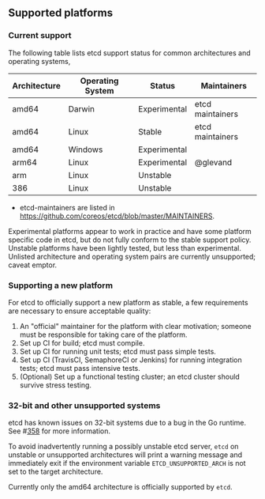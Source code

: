## Supported platforms

### Current support

The following table lists etcd support status for common architectures and operating systems,

| Architecture | Operating System | Status       | Maintainers      |
| ------------ | ---------------- | ------------ | ---------------- |
| amd64        | Darwin           | Experimental | etcd maintainers | 
| amd64        | Linux            | Stable       | etcd maintainers |
| amd64        | Windows          | Experimental |                  |
| arm64        | Linux            | Experimental | @glevand         |
| arm          | Linux            | Unstable     |                  |
| 386          | Linux            | Unstable     |                  |

* etcd-maintainers are listed in https://github.com/coreos/etcd/blob/master/MAINTAINERS.

Experimental platforms appear to work in practice and have some platform specific code in etcd, but do not fully conform to the stable support policy. Unstable platforms have been lightly tested, but less than experimental. Unlisted architecture and operating system pairs are currently unsupported; caveat emptor.

### Supporting a new platform

For etcd to officially support a new platform as stable, a few requirements are necessary to ensure acceptable quality:

1. An "official" maintainer for the platform with clear motivation; someone must be responsible for taking care of the platform.
2. Set up CI for build; etcd must compile.
3. Set up CI for running unit tests; etcd must pass simple tests.
4. Set up CI (TravisCI, SemaphoreCI or Jenkins) for running integration tests; etcd must pass intensive tests.
5. (Optional) Set up a functional testing cluster; an etcd cluster should survive stress testing.

### 32-bit and other unsupported systems

etcd has known issues on 32-bit systems due to a bug in the Go runtime. See #[358][358] for more information.

To avoid inadvertently running a possibly unstable etcd server, `etcd` on unstable or unsupported architectures will print a warning message and immediately exit if the environment variable `ETCD_UNSUPPORTED_ARCH` is not set to the target architecture.

Currently only the amd64 architecture is officially supported by `etcd`.

[358]: https://github.com/coreos/etcd/issues/358

